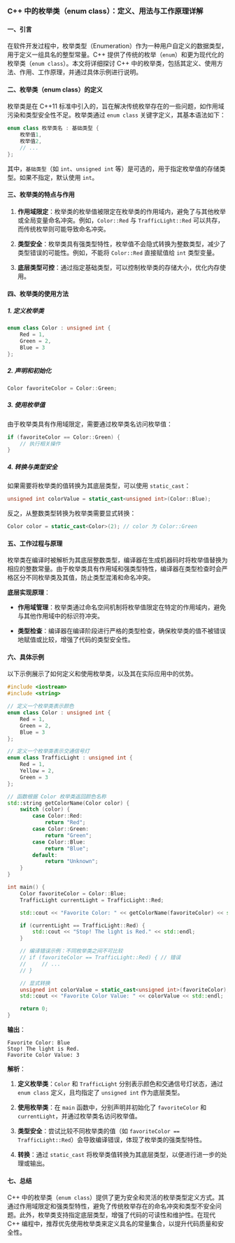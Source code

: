 ### C++ 中的枚举类（enum class）：定义、用法与工作原理详解

#### 一、引言

在软件开发过程中，枚举类型（Enumeration）作为一种用户自定义的数据类型，用于定义一组具名的整型常量。C++ 提供了传统的枚举（`enum`）和更为现代化的枚举类（`enum class`）。本文将详细探讨 C++ 中的枚举类，包括其定义、使用方法、作用、工作原理，并通过具体示例进行说明。

#### 二、枚举类（enum class）的定义

枚举类是在 C++11 标准中引入的，旨在解决传统枚举存在的一些问题，如作用域污染和类型安全性不足。枚举类通过 `enum class` 关键字定义，其基本语法如下：

```cpp
enum class 枚举类名 : 基础类型 {
    枚举值1,
    枚举值2,
    // ...
};
```

其中，`基础类型`（如 `int`、`unsigned int` 等）是可选的，用于指定枚举值的存储类型。如果不指定，默认使用 `int`。

#### 三、枚举类的特点与作用

1. **作用域限定**：枚举类的枚举值被限定在枚举类的作用域内，避免了与其他枚举或全局变量命名冲突。例如，`Color::Red` 与 `TrafficLight::Red` 可以共存，而传统枚举则可能导致命名冲突。

2. **类型安全**：枚举类具有强类型特性，枚举值不会隐式转换为整数类型，减少了类型错误的可能性。例如，不能将 `Color::Red` 直接赋值给 `int` 类型变量。

3. **底层类型可控**：通过指定基础类型，可以控制枚举类的存储大小，优化内存使用。

#### 四、枚举类的使用方法

##### 1. 定义枚举类

```cpp
enum class Color : unsigned int {
    Red = 1,
    Green = 2,
    Blue = 3
};
```

##### 2. 声明和初始化

```cpp
Color favoriteColor = Color::Green;
```

##### 3. 使用枚举值

由于枚举类具有作用域限定，需要通过枚举类名访问枚举值：

```cpp
if (favoriteColor == Color::Green) {
    // 执行相关操作
}
```

##### 4. 转换与类型安全

如果需要将枚举类的值转换为其底层类型，可以使用 `static_cast`：

```cpp
unsigned int colorValue = static_cast<unsigned int>(Color::Blue);
```

反之，从整数类型转换为枚举类需要显式转换：

```cpp
Color color = static_cast<Color>(2); // color 为 Color::Green
```

#### 五、工作过程与原理

枚举类在编译时被解析为其底层整数类型，编译器在生成机器码时将枚举值替换为相应的整数常量。由于枚举类具有作用域和强类型特性，编译器在类型检查时会严格区分不同枚举类及其值，防止类型混淆和命名冲突。

**底层实现原理**：

- **作用域管理**：枚举类通过命名空间机制将枚举值限定在特定的作用域内，避免与其他作用域中的标识符冲突。

- **类型检查**：编译器在编译阶段进行严格的类型检查，确保枚举类的值不被错误地赋值或比较，增强了代码的类型安全性。

#### 六、具体示例

以下示例展示了如何定义和使用枚举类，以及其在实际应用中的优势。

```cpp
#include <iostream>
#include <string>

// 定义一个枚举类表示颜色
enum class Color : unsigned int {
    Red = 1,
    Green = 2,
    Blue = 3
};

// 定义一个枚举类表示交通信号灯
enum class TrafficLight : unsigned int {
    Red = 1,
    Yellow = 2,
    Green = 3
};

// 函数根据 Color 枚举类返回颜色名称
std::string getColorName(Color color) {
    switch (color) {
        case Color::Red:
            return "Red";
        case Color::Green:
            return "Green";
        case Color::Blue:
            return "Blue";
        default:
            return "Unknown";
    }
}

int main() {
    Color favoriteColor = Color::Blue;
    TrafficLight currentLight = TrafficLight::Red;

    std::cout << "Favorite Color: " << getColorName(favoriteColor) << std::endl;

    if (currentLight == TrafficLight::Red) {
        std::cout << "Stop! The light is Red." << std::endl;
    }

    // 编译错误示例：不同枚举类之间不可比较
    // if (favoriteColor == TrafficLight::Red) { // 错误
    //     // ...
    // }

    // 显式转换
    unsigned int colorValue = static_cast<unsigned int>(favoriteColor);
    std::cout << "Favorite Color Value: " << colorValue << std::endl;

    return 0;
}
```

**输出**：
```
Favorite Color: Blue
Stop! The light is Red.
Favorite Color Value: 3
```

**解析**：

1. **定义枚举类**：`Color` 和 `TrafficLight` 分别表示颜色和交通信号灯状态，通过 `enum class` 定义，且均指定了 `unsigned int` 作为底层类型。

2. **使用枚举类**：在 `main` 函数中，分别声明并初始化了 `favoriteColor` 和 `currentLight`，并通过枚举类名访问枚举值。

3. **类型安全**：尝试比较不同枚举类的值（如 `favoriteColor == TrafficLight::Red`）会导致编译错误，体现了枚举类的强类型特性。

4. **转换**：通过 `static_cast` 将枚举类值转换为其底层类型，以便进行进一步的处理或输出。

#### 七、总结

C++ 中的枚举类（`enum class`）提供了更为安全和灵活的枚举类型定义方式。其通过作用域限定和强类型特性，避免了传统枚举存在的命名冲突和类型不安全问题。此外，枚举类支持指定底层类型，增强了代码的可读性和维护性。在现代 C++ 编程中，推荐优先使用枚举类来定义具名的常量集合，以提升代码质量和安全性。